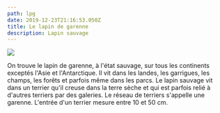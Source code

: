```yaml
---
path: lpg
date: 2019-12-23T21:16:53.050Z
title: Le lapin de garenne
description: Lapin sauvage
---
```

![](/assets/garry-winogrand-ethan-c-1964.jpg)

On trouve le lapin de garenne, à l'état sauvage, sur tous les continents exceptés l'Asie et l'Antarctique. Il vit dans les landes, les garrigues, les champs, les forêts et parfois même dans les parcs. Le lapin sauvage vit dans un terrier qu'il creuse dans la terre sèche et qui est parfois relié à d'autres terriers par des galeries. Le réseau de terriers s'appelle une garenne. L'entrée d'un terrier mesure entre 10 et 50 cm.
